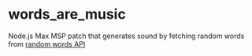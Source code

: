 # words_are_music
Node.js Max MSP patch that generates sound by fetching random words from [random words API](https://random-words-api.vercel.app/word)
